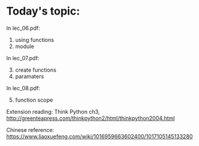 # Today's topic:

In lec_06.pdf:

1. using functions
2. module

In lec_07.pdf:

3. create functions
4. paramaters

In lec_08.pdf:

5. function scope

Extension reading: Think Python ch3, http://greenteapress.com/thinkpython2/html/thinkpython2004.html

Chinese reference: https://www.liaoxuefeng.com/wiki/1016959663602400/1017105145133280
